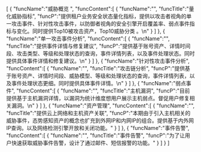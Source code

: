 [
	{
		"funcName":"威胁概览 ",
		"funcContent":[
			{
				"funcName":"",
				"funcTitle":"量化威胁指标",
				"funcP":"提供租户业务安全状态量化指标，提供以攻击者视角的单一攻击事件、针对性攻击事件，以防御者视角的安全引擎开启覆盖率、弱点事件指标与变化。同时提供Top10被攻击资产，Top10威胁分类 。\n"
			}
		]
	},
	{
		"funcName":"单一攻击事件分析",
		"funcContent":[
			{
				"funcName":"",
				"funcTitle":"提供事件详情与修复建议",
				"funcP":"提供基于账号资产、详情时间段、攻击类型、等级和处理状态的查询，事件详情列表，以及事件处理状态。同时提供具体事件详情和修复建议。\n"
			}
		]
	},
	{
		"funcName":"针对性攻击事件分析",
		"funcContent":[
			{
				"funcName":"",
				"funcTitle":"攻击链分析",
				"funcP":"提供基于账号资产、详情时间段、威胁模型、等级和处理状态的查询，事件详情列表，以及事件处理状态更细。同时提供具体事件详情。\n"
			}
		]
	},
	{
		"funcName":"弱点事件",
		"funcContent":[
			{
				"funcName":"",
				"funcTitle":"主机漏洞",
				"funcP":"目前提供基于主机漏洞详情，以漏洞为统计维度想用户展示主机弱点。督促用户修复相关漏洞。\n"
			}
		]
	},
	{
		"funcName":"资产管理",
		"funcContent":[
			{
				"funcName":"",
				"funcTitle":"提供云上网络和主机资产关联",
				"funcP":"本期由于引入主机相关的威胁事件，态势感知资产的概念也扩充到外网IP和内网IP的组合。提供基于内外网IP查询。以及网络检测引擎开放和关闭功能。"
			}
		]
	},
	{
		"funcName":"事件告警",
		"funcContent":[
			{
				"funcName":"",
				"funcTitle":"事件告警",
				"funcP":"为了让用户快速获取威胁事件告警，设计了通过邮件、短信报警的功能。"
			}
		]
	}
]